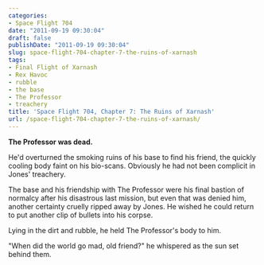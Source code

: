 ```yaml
---
categories:
- Space Flight 704
date: "2011-09-19 09:30:04"
draft: false
publishDate: "2011-09-19 09:30:04"
slug: space-flight-704-chapter-7-the-ruins-of-xarnash
tags:
- Final Flight of Xarnash
- Rex Havoc
- rubble
- the base
- The Professor
- treachery
title: 'Space Flight 704, Chapter 7: The Ruins of Xarnash'
url: /space-flight-704-chapter-7-the-ruins-of-xarnash/
---
```

**The Professor was dead.**

He'd overturned the smoking ruins of his base to find his friend, the
quickly cooling body faint on his bio-scans. Obviously he had not been
complicit in Jones' treachery.

The base and his friendship with The Professor were his final bastion of
normalcy after his disastrous last mission, but even that was denied
him, another certainty cruelly ripped away by Jones. He wished he could
return to put another clip of bullets into his corpse.

Lying in the dirt and rubble, he held The Professor's body to him.

"When did the world go mad, old friend?" he whispered as the sun set
behind them.